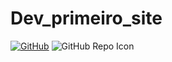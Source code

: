 # Dev_primeiro_site

[![GitHub](https://img.shields.io/badge/GitHub-%23121011.svg?&style=for-the-badge&logo=GitHub&logoColor=white)](https://github.com/johnclecio/Dev_primeiro_site)
![GitHub Repo Icon](https://github.com/johnclecio/Dev_primeiro_site/raw/main/icon-github.svg)
